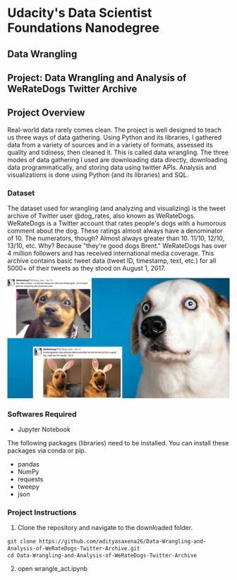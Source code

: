 # Udacity's Data Scientist Foundations Nanodegree
## Data Wrangling
## Project: Data Wrangling and Analysis of WeRateDogs Twitter Archive

## Project Overview

Real-world data rarely comes clean. The project is well designed to teach us three ways of data gathering. Using Python and its libraries, I gathered data from a variety of sources and in a variety of formats, assessed its quality and tidiness, then cleaned it. This is called data wrangling. The three modes of data gathering I used are downloading data directly, downloading data programmatically, and storing data using twitter APIs. Analysis and visualizations is done using Python (and its libraries) and SQL.

### Dataset
The dataset used for wrangling (and analyzing and visualizing) is the tweet archive of Twitter user @dog_rates, also known as WeRateDogs. WeRateDogs is a Twitter account that rates people's dogs with a humorous comment about the dog. These ratings almost always have a denominator of 10. The numerators, though? Almost always greater than 10. 11/10, 12/10, 13/10, etc. Why? Because "they're good dogs Brent." WeRateDogs has over 4 million followers and has received international media coverage.
This archive contains basic tweet data (tweet ID, timestamp, text, etc.) for all 5000+ of their tweets as they stood on August 1, 2017.

![sample image of WeRateDogs from Twitter](Images/WeRateDogs.png)


### Softwares Required
* Jupyter Notebook

The following packages (libraries) need to be installed. You can install these packages via conda or pip.
* pandas
* NumPy
* requests
* tweepy
* json

### Project Instructions
1. Clone the repository and navigate to the downloaded folder.
  ```
  git clone https://github.com/adityasaxena26/Data-Wrangling-and-Analysis-of-WeRateDogs-Twitter-Archive.git
  cd Data-Wrangling-and-Analysis-of-WeRateDogs-Twitter-Archive
  ```
2. open wrangle_act.ipynb

